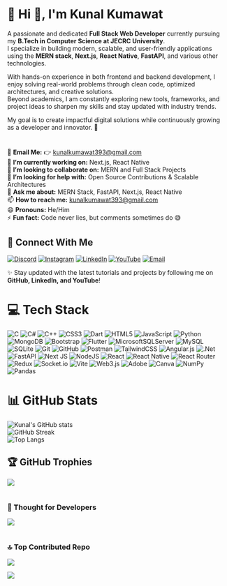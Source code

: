 # 💫 Hi 👋, I'm Kunal Kumawat

A passionate and dedicated **Full Stack Web Developer** currently pursuing my **B.Tech in Computer Science at JECRC University**.  
I specialize in building modern, scalable, and user-friendly applications using the **MERN stack**, **Next.js**, **React Native**, **FastAPI**, and various other technologies.  

With hands-on experience in both frontend and backend development, I enjoy solving real-world problems through clean code, optimized architectures, and creative solutions.  
Beyond academics, I am constantly exploring new tools, frameworks, and project ideas to sharpen my skills and stay updated with industry trends.  

My goal is to create impactful digital solutions while continuously growing as a developer and innovator. 🚀  
#

📧 **Email Me:** 👉 [kunalkumawat393@gmail.com](mailto:kunalkumawat393@gmail.com)  
🌱 **I’m currently working on:** Next.js, React Native  
👯 **I’m looking to collaborate on:** MERN and Full Stack Projects  
🤔 **I’m looking for help with:** Open Source Contributions & Scalable Architectures  
💬 **Ask me about:** MERN Stack, FastAPI, Next.js, React Native  
📫 **How to reach me:** [kunalkumawat393@gmail.com](mailto:kunalkumawat393@gmail.com)  
😄 **Pronouns:** He/Him  
⚡ **Fun fact:** Code never lies, but comments sometimes do 😅  
 

## 🔗 Connect With Me
[![Discord](https://img.shields.io/badge/Discord-%237289DA.svg?logo=discord&logoColor=white)](https://discord.gg/538SJBz4) 
[![Instagram](https://img.shields.io/badge/Instagram-%23E4405F.svg?logo=Instagram&logoColor=white)](https://instagram.com/official.kunall) 
[![LinkedIn](https://img.shields.io/badge/LinkedIn-%230077B5.svg?logo=linkedin&logoColor=white)](https://linkedin.com/in/kunal-kumawat) 
[![YouTube](https://img.shields.io/badge/YouTube-%23FF0000.svg?logo=YouTube&logoColor=white)](https://youtube.com/@kunalcodesYT) 
[![Email](https://img.shields.io/badge/Email-D14836?logo=gmail&logoColor=white)](mailto:kunalkumawat393@gmail.com)  


✨ Stay updated with the latest tutorials and projects by following me on **GitHub, LinkedIn, and YouTube**!

#

# 💻 Tech Stack
![C](https://img.shields.io/badge/c-%2300599C.svg?style=for-the-badge&logo=c&logoColor=white) ![C#](https://img.shields.io/badge/c%23-%23239120.svg?style=for-the-badge&logo=csharp&logoColor=white) ![C++](https://img.shields.io/badge/c++-%2300599C.svg?style=for-the-badge&logo=c%2B%2B&logoColor=white) ![CSS3](https://img.shields.io/badge/css3-%231572B6.svg?style=for-the-badge&logo=css3&logoColor=white) ![Dart](https://img.shields.io/badge/dart-%230175C2.svg?style=for-the-badge&logo=dart&logoColor=white) ![HTML5](https://img.shields.io/badge/html5-%23E34F26.svg?style=for-the-badge&logo=html5&logoColor=white) ![JavaScript](https://img.shields.io/badge/javascript-%23323330.svg?style=for-the-badge&logo=javascript&logoColor=%23F7DF1E) ![Python](https://img.shields.io/badge/python-3670A0?style=for-the-badge&logo=python&logoColor=ffdd54) ![MongoDB](https://img.shields.io/badge/MongoDB-%234ea94b.svg?style=for-the-badge&logo=mongodb&logoColor=white) ![Bootstrap](https://img.shields.io/badge/bootstrap-%238511FA.svg?style=for-the-badge&logo=bootstrap&logoColor=white) ![Flutter](https://img.shields.io/badge/Flutter-%2302569B.svg?style=for-the-badge&logo=Flutter&logoColor=white) ![MicrosoftSQLServer](https://img.shields.io/badge/Microsoft%20SQL%20Server-CC2927?style=for-the-badge&logo=microsoft%20sql%20server&logoColor=white) ![MySQL](https://img.shields.io/badge/mysql-4479A1.svg?style=for-the-badge&logo=mysql&logoColor=white) ![SQLite](https://img.shields.io/badge/sqlite-%2307405e.svg?style=for-the-badge&logo=sqlite&logoColor=white) ![Git](https://img.shields.io/badge/git-%23F05033.svg?style=for-the-badge&logo=git&logoColor=white) ![GitHub](https://img.shields.io/badge/github-%23121011.svg?style=for-the-badge&logo=github&logoColor=white) ![Postman](https://img.shields.io/badge/Postman-FF6C37?style=for-the-badge&logo=postman&logoColor=white) ![TailwindCSS](https://img.shields.io/badge/tailwindcss-%2338B2AC.svg?style=for-the-badge&logo=tailwind-css&logoColor=white) ![Angular.js](https://img.shields.io/badge/angular.js-%23E23237.svg?style=for-the-badge&logo=angularjs&logoColor=white) ![.Net](https://img.shields.io/badge/.NET-5C2D91?style=for-the-badge&logo=.net&logoColor=white) ![FastAPI](https://img.shields.io/badge/FastAPI-005571?style=for-the-badge&logo=fastapi) ![Next JS](https://img.shields.io/badge/Next-black?style=for-the-badge&logo=next.js&logoColor=white) ![NodeJS](https://img.shields.io/badge/node.js-6DA55F?style=for-the-badge&logo=node.js&logoColor=white) ![React](https://img.shields.io/badge/react-%2320232a.svg?style=for-the-badge&logo=react&logoColor=%2361DAFB) ![React Native](https://img.shields.io/badge/react_native-%2320232a.svg?style=for-the-badge&logo=react&logoColor=%2361DAFB) ![React Router](https://img.shields.io/badge/React_Router-CA4245?style=for-the-badge&logo=react-router&logoColor=white) ![Redux](https://img.shields.io/badge/redux-%23593d88.svg?style=for-the-badge&logo=redux&logoColor=white) ![Socket.io](https://img.shields.io/badge/Socket.io-black?style=for-the-badge&logo=socket.io&badgeColor=010101) ![Vite](https://img.shields.io/badge/vite-%23646CFF.svg?style=for-the-badge&logo=vite&logoColor=white) ![Web3.js](https://img.shields.io/badge/web3.js-F16822?style=for-the-badge&logo=web3.js&logoColor=white) ![Adobe](https://img.shields.io/badge/adobe-%23FF0000.svg?style=for-the-badge&logo=adobe&logoColor=white) ![Canva](https://img.shields.io/badge/Canva-%2300C4CC.svg?style=for-the-badge&logo=Canva&logoColor=white) ![NumPy](https://img.shields.io/badge/numpy-%23013243.svg?style=for-the-badge&logo=numpy&logoColor=white) ![Pandas](https://img.shields.io/badge/pandas-%23150458.svg?style=for-the-badge&logo=pandas&logoColor=white)

#
# 📊 GitHub Stats
![Kunal's GitHub stats](https://github-readme-stats.vercel.app/api?username=kunall-01&show_icons=true&theme=dark&hide_border=false&cache_seconds=7200&v=1)<br/>
![GitHub Streak](https://nirzak-streak-stats.vercel.app/?user=kunall-01&theme=dark&hide_border=false)<br/>
![Top Langs](https://github-readme-stats.vercel.app/api/top-langs/?username=kunall-01&layout=compact&theme=dark&hide_border=false&cache_seconds=7200&v=1)

 

## 🏆 GitHub Trophies
![](https://github-profile-trophy.vercel.app/?username=kunall-01&theme=radical&no-frame=false&no-bg=true&margin-w=4)
 
#

### 📌 Thought for Developers 

![](https://quotes-github-readme.vercel.app/api?type=horizontal&theme=radical)

#
 
### 🔝 Top Contributed Repo

![](https://github-contributor-stats.vercel.app/api?username=kunall-01&limit=5&theme=dark&combine_all_yearly_contributions=true)

 
[![](https://visitcount.itsvg.in/api?id=kunall-01&icon=0&color=0)](https://visitcount.itsvg.in)


